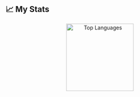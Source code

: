 ## 📈 My Stats

<div align="center">

  <a href="https://github.com/eladcrock">
    <img height="180em" src="https://github-readme-stats.vercel.app/api/top-langs/?username=eladcrock&layout=compact&hide_border=true&theme=tokyonight&bg_color=00000000" alt="Top Languages"/>
  </a>

</div>
